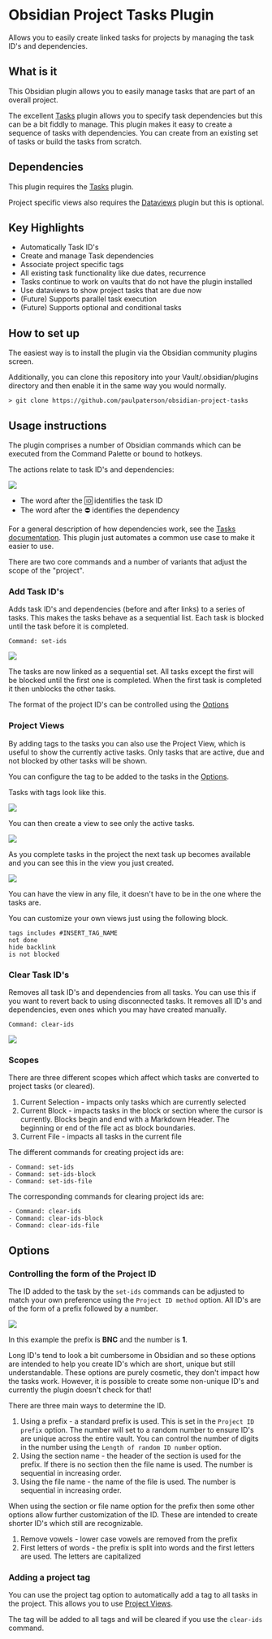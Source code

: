 # Obsidian Project Tasks Plugin

Allows you to easily create linked tasks for projects by managing the task ID's and dependencies.

## What is it

This Obsidian plugin allows you to easily manage tasks that are part of an overall project. 

The excellent [Tasks](https://github.com/obsidian-tasks-group/obsidian-tasks) plugin allows you to specify task dependencies but this can be a bit fiddly to manage. This plugin makes it easy to create a sequence of tasks with dependencies. You can create from an existing set of tasks or build the tasks from scratch.

## Dependencies

This plugin requires the [Tasks](https://github.com/obsidian-tasks-group/obsidian-tasks) plugin. 

 Project specific views also requires the [Dataviews](https://github.com/blacksmithgu/obsidian-dataview) plugin but this is optional. 

## Key Highlights

- Automatically Task ID's 
- Create and manage Task dependencies
- Associate project specific tags
- All existing task functionality like due dates, recurrence
- Tasks continue to work on vaults that do not have the plugin installed
- Use dataviews to show project tasks that are due now
- (Future) Supports parallel task execution
- (Future) Supports optional and conditional tasks

## How to set up

The easiest way is to install the plugin via the Obsidian community plugins screen. 

Additionally, you can clone this repository into your Vault/.obsidian/plugins directory and then enable it in the same way you would normally.

```> git clone https://github.com/paulpaterson/obsidian-project-tasks```

## Usage instructions

The plugin comprises a number of Obsidian commands which can be executed from the Command Palette or bound to hotkeys.

The actions relate to task ID's and dependencies:

![](docs/task-example.png)

- The word after the 🆔 identifies the task ID
- The word after the ⛔ identifies the dependency

For a general description of how dependencies work, see the [Tasks documentation](https://publish.obsidian.md/tasks/Getting+Started/Task+Dependencies). This plugin just automates a common use case to make it easier to use.

There are two core commands and a number of variants that adjust the scope of the "project".

### Add Task ID's

Adds task ID's and dependencies (before and after links) to a series of tasks. This makes the tasks behave as a sequential list. Each task is blocked until the task before it is completed.

```Command: set-ids```

![](docs/set-ids-command.gif)

The tasks are now linked as a sequential set. All tasks except the first will be blocked until the first one is completed. When the first task is completed it then unblocks the other tasks.

The format of the project ID's can be controlled using the [Options](#options)

### Project Views

By adding tags to the tasks you can also use the Project View, which is useful to show the currently active tasks. Only tasks that are active, due and not blocked by other tasks will be shown.

You can configure the tag to be added to the tasks in the [Options](#options).

Tasks with tags look like this.

![](docs/task-with-tag.png)

You can then create a view to see only the active tasks.

![](docs/add-project-task-list.gif)

As you complete tasks in the project the next task up becomes available and you can see this in the view you just created.

![](docs/checking-off-tasks.gif)

You can have the view in any file, it doesn't have to be in the one where the tasks are.

You can customize your own views just using the following block.

```tasks
tags includes #INSERT_TAG_NAME
not done
hide backlink
is not blocked
```

### Clear Task ID's

Removes all task ID's and dependencies from all tasks. You can use this if you want to revert back to using disconnected tasks. It removes all ID's and dependencies, even ones which you may have created manually.

```Command: clear-ids```

![](docs/clear-ids-command.gif)

### Scopes

There are three different scopes which affect which tasks are converted to project tasks (or cleared).

1. Current Selection - impacts only tasks which are currently selected
2. Current Block - impacts tasks in the block or section where the cursor is currently. Blocks begin and end with a Markdown Header. The beginning or end of the file act as block boundaries.
3. Current File - impacts all tasks in the current file

The different commands for creating project ids are:

```
- Command: set-ids
- Command: set-ids-block
- Command: set-ids-file
```

The corresponding commands for clearing project ids are:

```
- Command: clear-ids
- Command: clear-ids-block
- Command: clear-ids-file
```




## Options

### Controlling the form of the Project ID

The ID added to the task by the ```set-ids``` commands can be adjusted to match your own preference using the ```Project ID method``` option. All ID's are of the form of a prefix followed by a number.

![](docs/task-example.png)

In this example the prefix is **BNC** and the number is **1**.

Long ID's tend to look a bit cumbersome in Obsidian and so these options are intended to help you create ID's which are short, unique but still understandable. These options are purely cosmetic, they don't impact how the tasks work. However, it is possible to create some non-unique ID's and currently the plugin doesn't check for that!

There are three main ways to determine the ID.

1. Using a prefix - a standard prefix is used. This is set in the ```Project ID prefix``` option. The number will set to a random number to ensure ID's are unique across the entire vault. You can control the number of digits in the number using the ```Length of random ID number``` option.
2. Using the section name - the header of the section is used for the prefix. If there is no section then the file name is used. The number is sequential in increasing order.
3. Using the file name - the name of the file is used. The number is sequential in increasing order.

When using the section or file name option for the prefix then some other options allow further customization of the ID. These are intended to create shorter ID's which still are recognizable.

1. Remove vowels - lower case vowels are removed from the prefix
2. First letters of words - the prefix is split into words and the first letters are used. The letters are capitalized

### Adding a project tag

You can use the project tag option to automatically add a tag to all tasks in the project. This allows you to use [Project Views](#project-views).

The tag will be added to all tags and will be cleared if you use the ```clear-ids``` command.


